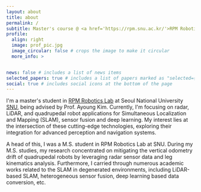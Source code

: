 ```yaml
---
layout: about
title: about
permalink: /
subtitle: Master's course @ <a href='https://rpm.snu.ac.kr/'>RPM Robotics Lab</a> at <a href='https://www.snu.ac.kr/'>SNU</a> 
profile:
  align: right
  image: prof_pic.jpg
  image_circular: false # crops the image to make it circular
  more_info: >


news: false # includes a list of news items
selected_papers: true # includes a list of papers marked as "selected={true}"
social: true # includes social icons at the bottom of the page
---
```


I'm a master's student in [RPM Robotics Lab](http://rpm.snu.ac.kr) at Seoul National University [SNU](https://www.snu.ac.kr), being advised by Prof. Ayoung Kim. Currently, I'm focusing on radar, LiDAR, and quadrupedal robot applications for Simultaneous Localization and Mapping (SLAM), sensor fusion and deep learning. My interest lies at the intersection of these cutting-edge technologies, exploring their integration for advanced perception and navigation systems.

A head of this, I was a M.S. student in RPM Robotics Lab at SNU. During my M.S. studies, my research concentrated on mitigating the vertical odometry drift of quadrupedal robots by leveraging radar sensor data and leg kinematics analysis. Furthermore, I carried through numerous academic works related to the SLAM in degenerated environments, including LiDAR-based SLAM, heterogeneous sensor fusion, deep learning based data conversion, etc.
